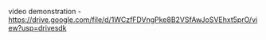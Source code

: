 video demonstration -https://drive.google.com/file/d/1WCzfFDVngPke8B2VSfAwJoSVEhxt5prO/view?usp=drivesdk
